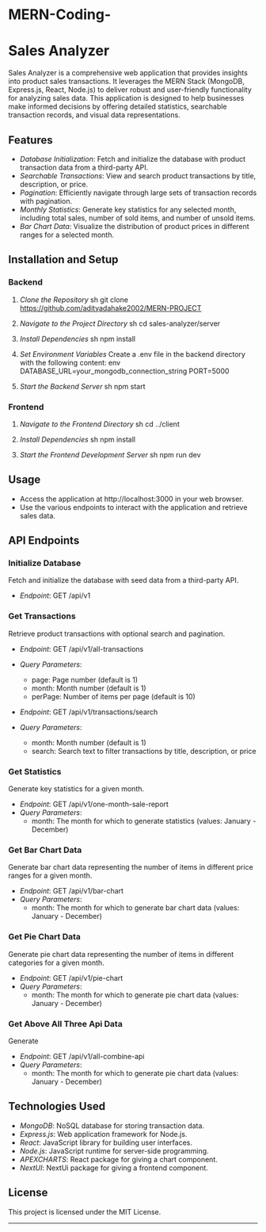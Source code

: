 # MERN-Coding-

# Sales Analyzer

Sales Analyzer is a comprehensive web application that provides insights into product sales transactions. It leverages the MERN Stack (MongoDB, Express.js, React, Node.js) to deliver robust and user-friendly functionality for analyzing sales data. This application is designed to help businesses make informed decisions by offering detailed statistics, searchable transaction records, and visual data representations.

## Features

- *Database Initialization*: Fetch and initialize the database with product transaction data from a third-party API.
- *Searchable Transactions*: View and search product transactions by title, description, or price.
- *Pagination*: Efficiently navigate through large sets of transaction records with pagination.
- *Monthly Statistics*: Generate key statistics for any selected month, including total sales, number of sold items, and number of unsold items.
- *Bar Chart Data*: Visualize the distribution of product prices in different ranges for a selected month.

## Installation and Setup

### Backend

1. *Clone the Repository*
    sh
    git clone https://github.com/adityadahake2002/MERN-PROJECT
    

2. *Navigate to the Project Directory*
    sh
    cd sales-analyzer/server
    

3. *Install Dependencies*
    sh
    npm install
    

4. *Set Environment Variables*
    Create a .env file in the backend directory with the following content:
    env
    DATABASE_URL=your_mongodb_connection_string
    PORT=5000
    

5. *Start the Backend Server*
    sh
    npm start
    

### Frontend

1. *Navigate to the Frontend Directory*
    sh
    cd ../client
    

2. *Install Dependencies*
    sh
    npm install
    

3. *Start the Frontend Development Server*
    sh
    npm run dev
    

## Usage

- Access the application at http://localhost:3000 in your web browser.
- Use the various endpoints to interact with the application and retrieve sales data.

## API Endpoints

### Initialize Database

Fetch and initialize the database with seed data from a third-party API.

- *Endpoint*: GET /api/v1

### Get Transactions

Retrieve product transactions with optional search and pagination.

- *Endpoint*: GET /api/v1/all-transactions
- *Query Parameters*:
  - page: Page number (default is 1)
  - month: Month number (default is 1)
  - perPage: Number of items per page (default is 10)
 
- *Endpoint*: GET /api/v1/transactions/search
- *Query Parameters*:
  - month: Month number (default is 1)
  - search: Search text to filter transactions by title, description, or price

### Get Statistics

Generate key statistics for a given month.

- *Endpoint*: GET /api/v1/one-month-sale-report
- *Query Parameters*:
  - month: The month for which to generate statistics (values: January - December)

### Get Bar Chart Data

Generate bar chart data representing the number of items in different price ranges for a given month.

- *Endpoint*: GET /api/v1/bar-chart
- *Query Parameters*:
  - month: The month for which to generate bar chart data (values: January - December)

### Get Pie Chart Data

Generate pie chart data representing the number of items in different categories for a given month.

- *Endpoint*: GET /api/v1/pie-chart
- *Query Parameters*:
  - month: The month for which to generate pie chart data (values: January - December)

### Get Above All Three Api Data

Generate  

- *Endpoint*: GET /api/v1/all-combine-api
- *Query Parameters*:
  - month: The month for which to generate pie chart data (values: January - December)

## Technologies Used

- *MongoDB*: NoSQL database for storing transaction data.
- *Express.js*: Web application framework for Node.js.
- *React*: JavaScript library for building user interfaces.
- *Node.js*: JavaScript runtime for server-side programming.
- *APEXCHARTS*: React package for giving a chart component.
- *NextUI*: NextUi package for giving a frontend component.


## License

This project is licensed under the MIT License.

---